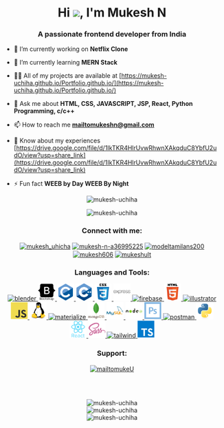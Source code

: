 

<h1 align="center">Hi <img src="https://media.tenor.com/SNL9_xhZl9oAAAAi/waving-hand-joypixels.gif" height="40px" />, I'm Mukesh N</h1>
<h3 align="center">A passionate frontend developer from India</h3>



- 🔭 I’m currently working on **Netflix Clone**

- 🌱 I’m currently learning **MERN Stack**

- 👨‍💻 All of my projects are available at [https://mukesh-uchiha.github.io/Portfolio.github.io/](https://mukesh-uchiha.github.io/Portfolio.github.io/)

- 💬 Ask me about **HTML, CSS, JAVASCRIPT, JSP, React, Python Programming, c/c++**

- 📫 How to reach me **mailtomukeshn@gmail.com**

- 📄 Know about my experiences [https://drive.google.com/file/d/1IkTKR4HlrUvwRhwnXAkqduC8YbfU2udO/view?usp=share_link](https://drive.google.com/file/d/1IkTKR4HlrUvwRhwnXAkqduC8YbfU2udO/view?usp=share_link)

- ⚡ Fun fact **WEEB by Day WEEB By Night**
<p align="center"> <img src="https://komarev.com/ghpvc/?username=mukesh-uchiha&label=Profile%20views&color=0e75b6&style=flat" alt="mukesh-uchiha" /> </p>

<p align="center"> <img src="https://github-profile-trophy.vercel.app/?username=mukesh-uchiha" alt="mukesh-uchiha" /></a> </p>
<h3 align="center">Connect with me:</h3>
<p align="center">
<a href="https://codepen.io/mukesh_uhicha" target="blank"><img align="center" src="https://raw.githubusercontent.com/rahuldkjain/github-profile-readme-generator/master/src/images/icons/Social/codepen.svg" alt="mukesh_uhicha" height="30" width="40" /></a>
<a href="https://linkedin.com/in/mukesh-n-a36995225" target="blank"><img align="center" src="https://raw.githubusercontent.com/rahuldkjain/github-profile-readme-generator/master/src/images/icons/Social/linked-in-alt.svg" alt="mukesh-n-a36995225" height="30" width="40" /></a>
<a href="https://codesandbox.com/modeltamilans200" target="blank"><img align="center" src="https://raw.githubusercontent.com/rahuldkjain/github-profile-readme-generator/master/src/images/icons/Social/codesandbox.svg" alt="modeltamilans200" height="30" width="40" /></a>
<a href="https://www.codechef.com/users/mukesh606" target="blank"><img align="center" src="https://cdn.jsdelivr.net/npm/simple-icons@3.1.0/icons/codechef.svg" alt="mukesh606" height="30" width="40" /></a>
<a href="https://www.leetcode.com/mukeshult" target="blank"><img align="center" src="https://raw.githubusercontent.com/rahuldkjain/github-profile-readme-generator/master/src/images/icons/Social/leet-code.svg" alt="mukeshult" height="30" width="40" /></a>
</p>

<h3 align="center">Languages and Tools:</h3>
<p align="center"> <a href="https://www.blender.org/" target="_blank" rel="noreferrer"> <img src="https://download.blender.org/branding/community/blender_community_badge_white.svg" alt="blender" width="40" height="40"/> </a> <a href="https://getbootstrap.com" target="_blank" rel="noreferrer"> <img src="https://raw.githubusercontent.com/devicons/devicon/master/icons/bootstrap/bootstrap-plain-wordmark.svg" alt="bootstrap" width="40" height="40"/> </a> <a href="https://www.cprogramming.com/" target="_blank" rel="noreferrer"> <img src="https://raw.githubusercontent.com/devicons/devicon/master/icons/c/c-original.svg" alt="c" width="40" height="40"/> </a> <a href="https://www.w3schools.com/cpp/" target="_blank" rel="noreferrer"> <img src="https://raw.githubusercontent.com/devicons/devicon/master/icons/cplusplus/cplusplus-original.svg" alt="cplusplus" width="40" height="40"/> </a> <a href="https://www.w3schools.com/css/" target="_blank" rel="noreferrer"> <img src="https://raw.githubusercontent.com/devicons/devicon/master/icons/css3/css3-original-wordmark.svg" alt="css3" width="40" height="40"/> </a> <a href="https://expressjs.com" target="_blank" rel="noreferrer"> <img src="https://raw.githubusercontent.com/devicons/devicon/master/icons/express/express-original-wordmark.svg" alt="express" width="40" height="40"/> </a> <a href="https://firebase.google.com/" target="_blank" rel="noreferrer"> <img src="https://www.vectorlogo.zone/logos/firebase/firebase-icon.svg" alt="firebase" width="40" height="40"/> </a> <a href="https://www.w3.org/html/" target="_blank" rel="noreferrer"> <img src="https://raw.githubusercontent.com/devicons/devicon/master/icons/html5/html5-original-wordmark.svg" alt="html5" width="40" height="40"/> </a> <a href="https://www.adobe.com/in/products/illustrator.html" target="_blank" rel="noreferrer"> <img src="https://www.vectorlogo.zone/logos/adobe_illustrator/adobe_illustrator-icon.svg" alt="illustrator" width="40" height="40"/> </a> <a href="https://developer.mozilla.org/en-US/docs/Web/JavaScript" target="_blank" rel="noreferrer"> <img src="https://raw.githubusercontent.com/devicons/devicon/master/icons/javascript/javascript-original.svg" alt="javascript" width="40" height="40"/> </a> <a href="https://www.linux.org/" target="_blank" rel="noreferrer"> <img src="https://raw.githubusercontent.com/devicons/devicon/master/icons/linux/linux-original.svg" alt="linux" width="40" height="40"/> </a> <a href="https://materializecss.com/" target="_blank" rel="noreferrer"> <img src="https://raw.githubusercontent.com/prplx/svg-logos/5585531d45d294869c4eaab4d7cf2e9c167710a9/svg/materialize.svg" alt="materialize" width="40" height="40"/> </a> <a href="https://www.mongodb.com/" target="_blank" rel="noreferrer"> <img src="https://raw.githubusercontent.com/devicons/devicon/master/icons/mongodb/mongodb-original-wordmark.svg" alt="mongodb" width="40" height="40"/> </a> <a href="https://www.mysql.com/" target="_blank" rel="noreferrer"> <img src="https://raw.githubusercontent.com/devicons/devicon/master/icons/mysql/mysql-original-wordmark.svg" alt="mysql" width="40" height="40"/> </a> <a href="https://nodejs.org" target="_blank" rel="noreferrer"> <img src="https://raw.githubusercontent.com/devicons/devicon/master/icons/nodejs/nodejs-original-wordmark.svg" alt="nodejs" width="40" height="40"/> </a> <a href="https://www.photoshop.com/en" target="_blank" rel="noreferrer"> <img src="https://raw.githubusercontent.com/devicons/devicon/master/icons/photoshop/photoshop-line.svg" alt="photoshop" width="40" height="40"/> </a> <a href="https://postman.com" target="_blank" rel="noreferrer"> <img src="https://www.vectorlogo.zone/logos/getpostman/getpostman-icon.svg" alt="postman" width="40" height="40"/> </a> <a href="https://www.python.org" target="_blank" rel="noreferrer"> <img src="https://raw.githubusercontent.com/devicons/devicon/master/icons/python/python-original.svg" alt="python" width="40" height="40"/> </a> <a href="https://reactjs.org/" target="_blank" rel="noreferrer"> <img src="https://raw.githubusercontent.com/devicons/devicon/master/icons/react/react-original-wordmark.svg" alt="react" width="40" height="40"/> </a> <a href="https://sass-lang.com" target="_blank" rel="noreferrer"> <img src="https://raw.githubusercontent.com/devicons/devicon/master/icons/sass/sass-original.svg" alt="sass" width="40" height="40"/> </a> <a href="https://tailwindcss.com/" target="_blank" rel="noreferrer"> <img src="https://www.vectorlogo.zone/logos/tailwindcss/tailwindcss-icon.svg" alt="tailwind" width="40" height="40"/> </a> <a href="https://www.typescriptlang.org/" target="_blank" rel="noreferrer"> <img src="https://raw.githubusercontent.com/devicons/devicon/master/icons/typescript/typescript-original.svg" alt="typescript" width="40" height="40"/> </a> </p>

<h3 align="center">Support:</h3>
<p align="center"><a href="https://www.buymeacoffee.com/mailtomukeU"> <img align="center" src="https://cdn.buymeacoffee.com/buttons/v2/default-yellow.png" height="50" width="210" alt="mailtomukeU" /></a></p><br><br>

<p align ="center">
  <img  height="140px"  src="https://github-readme-stats.vercel.app/api?username=mukesh-uchiha&show_icons=true&locale=en" alt="mukesh-uchiha" /><br>
  <img  height="140px"  src="https://github-readme-streak-stats.herokuapp.com/?user=mukesh-uchiha&" alt="mukesh-uchiha" /><br>
  <img  src="https://github-readme-stats.vercel.app/api/top-langs?username=mukesh-uchiha&show_icons=true&locale=en&layout=compact" alt="mukesh-uchiha" /><br>
</p>
